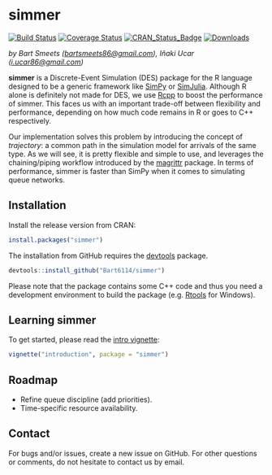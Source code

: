 simmer
======

[![Build Status](https://travis-ci.org/Bart6114/simmer.svg?branch=master)](https://travis-ci.org/Bart6114/simmer)
[![Coverage Status](https://coveralls.io/repos/Bart6114/simmer/badge.svg?branch=master&service=github)](https://coveralls.io/github/Bart6114/simmer?branch=master)
[![CRAN\_Status\_Badge](http://www.r-pkg.org/badges/version/simmer)](http://cran.r-project.org/package=simmer)
[![Downloads](http://cranlogs.r-pkg.org/badges/simmer)](http://cran.rstudio.com/package=simmer)

*by Bart Smeets (<bartsmeets86@gmail.com>), Iñaki Ucar (<i.ucar86@gmail.com>)*

**simmer** is a Discrete-Event Simulation (DES) package for the R language designed to be a generic framework like [SimPy](https://simpy.readthedocs.org) or [SimJulia](http://simjuliajl.readthedocs.org). Although R alone is definitely not made for DES, we use [Rcpp](http://www.rcpp.org/) to boost the performance of simmer. This faces us with an important trade-off between flexibility and performance, depending on how much code remains in R or goes to C++ respectively.

Our implementation solves this problem by introducing the concept of *trajectory*: a common path in the simulation model for arrivals of the same type. As we will see, it is pretty flexible and simple to use, and leverages the chaining/piping workflow introduced by the [magrittr](https://github.com/smbache/magrittr) package. In terms of performance, simmer is faster than SimPy when it comes to simulating queue networks.

Installation
------------

Install the release version from CRAN:

``` r
install.packages("simmer")
```

The installation from GitHub requires the [devtools](https://github.com/hadley/devtools) package.

``` r
devtools::install_github("Bart6114/simmer")
```

Please note that the package contains some C++ code and thus you need a development environment to build the package (e.g. [Rtools](http://cran.r-project.org/bin/windows/Rtools/) for Windows).

Learning simmer
---------------

To get started, please read the [intro vignette](https://cran.r-project.org/web/packages/simmer/vignettes/introduction.html):

``` r
vignette("introduction", package = "simmer")
```

Roadmap
-------

- Refine queue discipline (add priorities).
- Time-specific resource availability.

Contact
-------

For bugs and/or issues, create a new issue on GitHub. For other questions or comments, do not hesitate to contact us by email.
